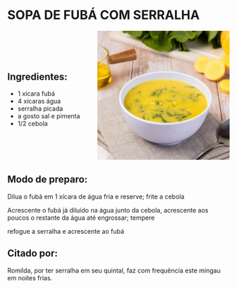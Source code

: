 # SOPA DE FUBÁ COM SERRALHA

<div style="display: flex; align-items: center; justify-content: space-between;">

<div>

## Ingredientes:

- 1 xícara fubá
- 4 xícaras água
- serralha picada
- a gosto sal e pimenta
- 1/2 cebola

</div>

<div>

<img src="../assets/serralha.jpeg" alt="Sopa de fuba com serralha" style="width: 300px; height: auto;">

</div>

</div>

## Modo de preparo:

Dilua o fubá em 1 xícara de água fria e reserve; frite a cebola

Acrescente o fubá já diluído na água junto da cebola, acrescente aos poucos o restante da água até engrossar; tempere

refogue a serralha e acrescente ao fubá

## Citado por:

Romilda, por ter serralha em seu quintal, faz com frequência este mingau em noites frias.
